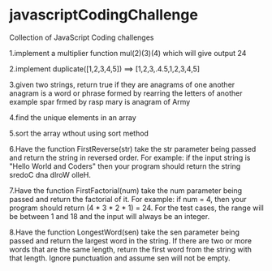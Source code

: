 # javascriptCodingChallenge
Collection of JavaScript  Coding challenges

1.implement a multiplier function mul(2)(3)(4) which will give output 24

2.implement duplicate([1,2,3,4,5]) ==> [1,2,3,.4.5,1,2,3,4,5]

3.given two strings, return true if they are anagrams of one another anagram is a word or phrase formed by rearring the letters of another example spar frmed by rasp mary is anagram of Army

4.find the unique elements in an array

5.sort the array wthout using sort method

6.Have the function FirstReverse(str) take the str parameter being passed and return the string in reversed order. 
  For example: if the input string is "Hello World and Coders" then your program should return the string sredoC dna dlroW olleH. 

7.Have the function FirstFactorial(num) take the num parameter being passed and return the factorial of it.
  For example: if num = 4, then your program should return (4 * 3 * 2 * 1) = 24. For the test cases, the range will be between 1 and 18 and the input will always be an integer. 
  
8.Have the function LongestWord(sen) take the sen parameter being passed and return the largest word in the string.
  If there are two or more words that are the same length, return the first word from the string with that length. 
  Ignore punctuation and assume sen will not be empty. 
